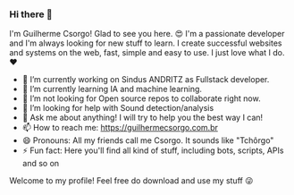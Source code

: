 ### Hi there 👋

<!--
**csorgod/csorgod** is a ✨ _special_ ✨ repository because its `README.md` (this file) appears on your GitHub profile.

Here are some ideas to get you started:
-->

I'm Guilherme Csorgo! Glad to see you here. 😍
I'm a passionate developer and I'm always looking for new stuff to learn.
I create successful websites and systems on the web, fast, simple and easy to use. I just love what I do.❤️

- 🔭 I’m currently working on Sindus ANDRITZ as Fullstack developer.
- 🌱 I’m currently learning IA and machine learning.
- 👯 I’m not looking for Open source repos to collaborate right now.
- 🤔 I’m looking for help with Sound detection/analysis
- 💬 Ask me about anything! I will try to help you the best way I can!
- 📫 How to reach me: https://guilhermecsorgo.com.br
- 😄 Pronouns: All my friends call me Csorgo. It sounds like "Tchôrgo"
- ⚡ Fun fact: Here you'll find all kind of stuff, including bots, scripts, APIs and so on

Welcome to my profile! Feel free do download and use my stuff 😜
